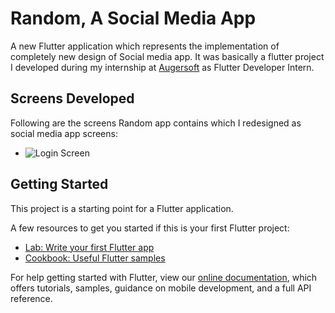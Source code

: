 
# Random, A Social Media App

A new Flutter application which represents the implementation of completely new design of Social media app. It was basically a flutter project I developed during my internship at [Augersoft](https://www.augersoft.com/) as Flutter Developer Intern.

## Screens Developed

Following are the screens Random app contains which I redesigned as social media app screens:

- ![Login Screen](https://github.com/ZAINBASHARATALI/Random-a-social-media-flutter-app-/blob/master/video&images/Screenshot%202022-04-15%20at%2010.42.23%20PM.png?raw=true)




## Getting Started

This project is a starting point for a Flutter application.

A few resources to get you started if this is your first Flutter project:

- [Lab: Write your first Flutter app](https://flutter.dev/docs/get-started/codelab)
- [Cookbook: Useful Flutter samples](https://flutter.dev/docs/cookbook)

For help getting started with Flutter, view our
[online documentation](https://flutter.dev/docs), which offers tutorials,
samples, guidance on mobile development, and a full API reference.
